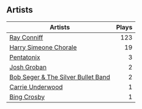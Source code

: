 ## Artists
Artists | Plays 
----- | -----: 
[Ray Conniff](/artists/ray-conniff-104848) | 123
[Harry Simeone Chorale](/artists/harry-simeone-chorale-30122133) | 19
[Pentatonix](/artists/pentatonix-655231) | 3
[Josh Groban](/artists/josh-groban-58260) | 2
[Bob Seger & The Silver Bullet Band](/artists/bob-seger-the-silver-bullet-band-105037) | 2
[Carrie Underwood](/artists/carrie-underwood-89416) | 1
[Bing Crosby](/artists/bing-crosby-1864) | 1

